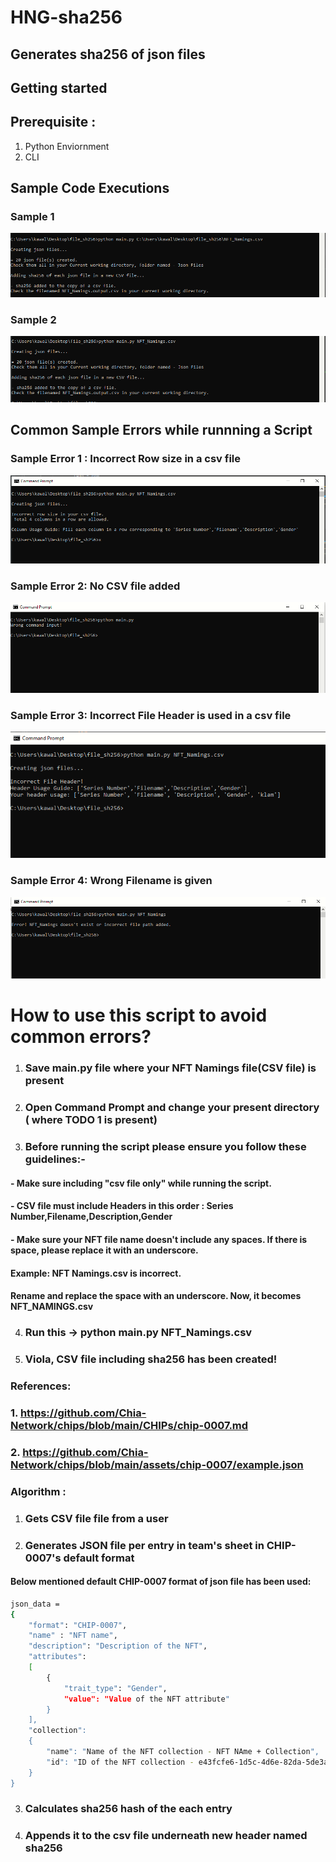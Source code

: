 # HNG-sha256 
## Generates sha256 of json files

## Getting started

## Prerequisite : 
1. Python Enviornment
2. CLI

## Sample Code Executions

### Sample 1

![image](https://raw.githubusercontent.com/kawalpreettkaur/HNG-sha256/main/Sample%20CLI%20Executions/sample_run1.PNG)

### Sample 2

![image](https://raw.githubusercontent.com/kawalpreettkaur/HNG-sha256/main/Sample%20CLI%20Executions/sample_run2.PNG)


## Common Sample Errors while runnning a Script

### Sample Error 1 : Incorrect Row size in a csv file

![image](https://raw.githubusercontent.com/kawalpreettkaur/HNG-sha256/main/Sample%20Errors/IncorrectRowSize.PNG)

### Sample Error 2: No CSV file added

![image](https://raw.githubusercontent.com/kawalpreettkaur/HNG-sha256/main/Sample%20Errors/No_csvfile.PNG)

### Sample Error 3: Incorrect File Header is used in a csv file

![image](https://raw.githubusercontent.com/kawalpreettkaur/HNG-sha256/main/Sample%20Errors/incorrectFileHeader.PNG)


### Sample Error 4: Wrong Filename is given

![image](https://raw.githubusercontent.com/kawalpreettkaur/HNG-sha256/main/Sample%20Errors/wrongFilename.PNG)


# How to use this script to avoid common errors?

1. ###  Save main.py file where your NFT Namings file(CSV file) is present
2. ###  Open Command Prompt and change your present directory ( where TODO 1 is present)
3. ###  Before running the script please ensure you follow these guidelines:-
####           - Make sure including "csv file only" while running the script.
####           - CSV file must include Headers in this order : Series Number,Filename,Description,Gender
####           - Make sure your NFT file name doesn't include any spaces. If there is space, please replace it with an underscore. 
####                Example: NFT Namings.csv is incorrect.
####                         Rename and replace the space with an underscore. Now, it becomes NFT_NAMINGS.csv
#### 
4. ### Run this -> python main.py NFT_Namings.csv
5. ### Viola, CSV file including sha256 has been created!




### References:

### 1. https://github.com/Chia-Network/chips/blob/main/CHIPs/chip-0007.md
### 2. https://github.com/Chia-Network/chips/blob/main/assets/chip-0007/example.json

### Algorithm :

1. ###  Gets CSV file file from a user
2. ###  Generates JSON file per entry in team's sheet in CHIP-0007's default format

#### Below mentioned default CHIP-0007 format of json file has been used:
```sh
json_data =
{
    "format": "CHIP-0007",
    "name" : "NFT name",
    "description": "Description of the NFT",
    "attributes": 
    [
        {
            "trait_type": "Gender",
            "value": "Value of the NFT attribute"
        }
    ],
    "collection": 
    {
        "name": "Name of the NFT collection - NFT NAme + Collection",
        "id": "ID of the NFT collection - e43fcfe6-1d5c-4d6e-82da-5de3aa8b3b57"
    }
}
```

3. ### Calculates sha256 hash of the each entry
4. ### Appends it to the csv file underneath new header named sha256





